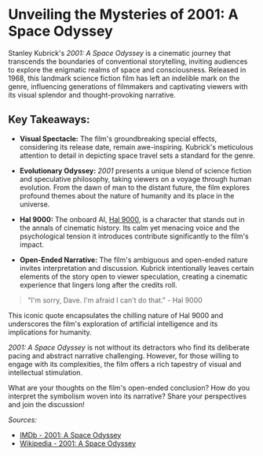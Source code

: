 # Unveiling the Mysteries of 2001: A Space Odyssey

Stanley Kubrick's *2001: A Space Odyssey* is a cinematic journey that transcends the boundaries of conventional storytelling, inviting audiences to explore the enigmatic realms of space and consciousness. Released in 1968, this landmark science fiction film has left an indelible mark on the genre, influencing generations of filmmakers and captivating viewers with its visual splendor and thought-provoking narrative.

## Key Takeaways:

- **Visual Spectacle:** The film's groundbreaking special effects, considering its release date, remain awe-inspiring. Kubrick's meticulous attention to detail in depicting space travel sets a standard for the genre.

- **Evolutionary Odyssey:** *2001* presents a unique blend of science fiction and speculative philosophy, taking viewers on a voyage through human evolution. From the dawn of man to the distant future, the film explores profound themes about the nature of humanity and its place in the universe.

- **Hal 9000:** The onboard AI, [Hal 9000](https://en.wikipedia.org/wiki/HAL_9000), is a character that stands out in the annals of cinematic history. Its calm yet menacing voice and the psychological tension it introduces contribute significantly to the film's impact.

- **Open-Ended Narrative:** The film's ambiguous and open-ended nature invites interpretation and discussion. Kubrick intentionally leaves certain elements of the story open to viewer speculation, creating a cinematic experience that lingers long after the credits roll.

> "I'm sorry, Dave. I'm afraid I can't do that." - Hal 9000

This iconic quote encapsulates the chilling nature of Hal 9000 and underscores the film's exploration of artificial intelligence and its implications for humanity.

*2001: A Space Odyssey* is not without its detractors who find its deliberate pacing and abstract narrative challenging. However, for those willing to engage with its complexities, the film offers a rich tapestry of visual and intellectual stimulation.

What are your thoughts on the film's open-ended conclusion? How do you interpret the symbolism woven into its narrative? Share your perspectives and join the discussion!

*Sources:*
- [IMDb - 2001: A Space Odyssey](https://www.imdb.com/title/tt0062622/)
- [Wikipedia - 2001: A Space Odyssey](https://en.wikipedia.org/wiki/2001:_A_Space_Odyssey_(film))
